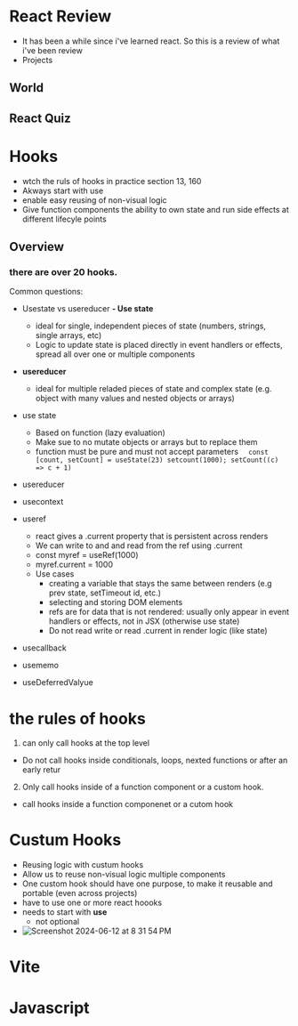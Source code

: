 # React Review 

- It has been a while since i've learned react. So this is a review of what i've been review
- Projects
## World 
## React Quiz

# Hooks
- wtch the ruls of hooks in practice section 13, 160
- Akways start with use
- enable easy reusing of non-visual logic
- Give function components the ability to own state and run side effects at different lifecyle points
## Overview 

### there are over 20 hooks.

Common questions:
- Usestate vs usereducer
**- Use state**
  - ideal for single, independent pieces of state (numbers, strings, single arrays, etc)
  - Logic to update state is placed directly in event handlers or effects, spread all over one or multiple components
- **usereducer**
  - ideal for multiple reladed pieces of state and complex state (e.g. object with many values and nested objects or arrays)

- use state
   -  Based on function (lazy evaluation)
   -  Make sue to no mutate objects or arrays but to replace them
   -  function must be pure and must not accept parameters
`   const [count, setCount] = useState(23)
     setcount(1000);
     setCount((c) => c + 1)
 `
- usereducer
- usecontext
- useref
   - react gives a .current property that is persistent across renders
   - We can write to and and read from the ref using .current
   - const myref = useRef(1000)
   - myref.current = 1000
   - Use cases
      - creating a variable that stays the same between renders (e.g prev state, setTimeout id, etc.)
      - selecting and storing DOM elements
      - refs are for data that is not rendered: usually only appear in event handlers or effects, not in JSX (otherwise use state)
      - Do not read write or read .current in render logic (like state)
- usecallback
- usememo
- useDeferredValyue

 # the rules of hooks
 
1. can only call hooks at the top level
 -  Do not call hooks inside conditionals, loops, nexted functions or after an early retur
2. Only call hooks inside of a function component or a custom hook.
- call hooks inside a function componenet or a cutom hook

# Custum Hooks
- Reusing logic with custum hooks
- Allow us to reuse non-visual logic multiple components
- One custom hook should have one purpose, to make it reusable and portable (even across projects)
- have to use one or more react hoooks
- needs to start with **use**
  - not optional 
- ![Screenshot 2024-06-12 at 8 31 54 PM](https://github.com/angeldzzz23/reactCourse/assets/29695936/ba5690c6-0dbc-417b-8e3b-57a0cc390d7e)

# Vite


# Javascript 



